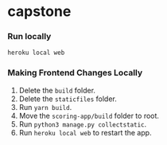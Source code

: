 # capstone






### Run locally
`heroku local web`


### Making Frontend Changes Locally
1. Delete the `build` folder. 
2. Delete the `staticfiles` folder. 
3. Run `yarn build`. 
4. Move the `scoring-app/build` folder to root. 
5. Run `python3 manage.py collectstatic`. 
6. Run `heroku local web` to restart the app. 